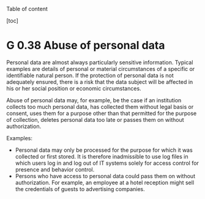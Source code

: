 Table of content

[toc]
 
G 0.38 Abuse of personal data
=========================================

Personal data are almost always particularly sensitive information. Typical examples are details of personal or material circumstances of a specific or identifiable natural person. If the protection of personal data is not adequately ensured, there is a risk that the data subject will be affected in his or her social position or economic circumstances.

Abuse of personal data may, for example, be the case if an institution collects too much personal data, has collected them without legal basis or consent, uses them for a purpose other than that permitted for the purpose of collection, deletes personal data too late or passes them on without authorization.

Examples:

* Personal data may only be processed for the purpose for which it was collected or first stored. It is therefore inadmissible to use log files in which users log in and log out of IT systems solely for access control for presence and behavior control.
* Persons who have access to personal data could pass them on without authorization. For example, an employee at a hotel reception might sell the credentials of guests to advertising companies.
